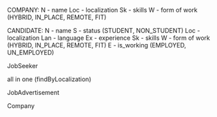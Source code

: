 COMPANY:
    N   - name
    Loc - localization
    Sk  - skills
    W   - form of work (HYBRID, IN_PLACE, REMOTE, FIT)

CANDIDATE:
    N   - name
    S   - status (STUDENT, NON_STUDENT)
    Loc - localization
    Lan - language
    Ex  - experience
    Sk  - skills
    W   - form of work (HYBRID, IN_PLACE, REMOTE, FIT)
    E   - is_working (EMPLOYED, UN_EMPLOYED)

JobSeeker

[//]: # (-- username findByNameAndSurname)
[//]: # (-- is _student)
[//]: # (-- languages findByLanguages)
[//]: # (-- languages findBySpecifiedLanguages)
[//]: # (-- skills findBySkills)
[//]: # (-- skills findBySpecifiedSkills)
[//]: # (-- b2b_normal_fit findByB2bNormalFit)
[//]: # (-- form_of_work findByFormOfWork)
[//]: # (-- experience findByExperience)
[//]: # (-- is_employed)
[//]: # (-- looking_for_job)

all in one (findByLocalization)

[//]: # (-- localization findByProvince)
[//]: # (-- localization findByCity)
[//]: # (-- localization findByProvinceAndCity)

JobAdvertisement

[//]: # (-- languages findByLanguages)
[//]: # (-- languages findBySpecifiedLanguages)
[//]: # (-- skills findBySkills)
[//]: # (-- skills findBySpecifiedSkills)
[//]: # (-- form_of_work findByFormOfWork)
[//]: # (-- localization findByLocalization)

Company

[//]: # (-- name findByName)
[//]: # (-- localization findByLocalization)